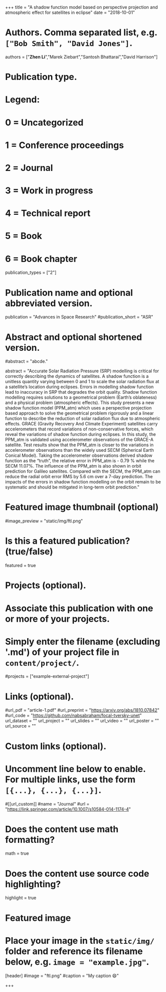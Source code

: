 +++
title = "A shadow function model based on perspective projection and atmospheric effect for satellites in eclipse"
date = "2018-10-01"

# Authors. Comma separated list, e.g. `["Bob Smith", "David Jones"]`.

authors = ["**Zhen Li**","Marek Ziebart","Santosh Bhattarai","David Harrison"]

# Publication type.
# Legend:
# 0 = Uncategorized
# 1 = Conference proceedings
# 2 = Journal
# 3 = Work in progress
# 4 = Technical report
# 5 = Book
# 6 = Book chapter
publication_types = ["2"]

# Publication name and optional abbreviated version.
publication = "Advances in Space Research"
#publication_short = "ASR"

# Abstract and optional shortened version.

#abstract = "abcde."

abstract = "Accurate Solar Radiation Pressure (SRP) modelling is critical for correctly describing the dynamics of satellites. A shadow function is a unitless quantity varying between 0 and 1 to scale the solar radiation flux at a satellite’s location during eclipses. Errors in modelling shadow function lead to inaccuracy in SRP that degrades the orbit quality. Shadow function modelling requires solutions to a geometrical problem (Earth’s oblateness) and a physical problem (atmospheric effects). This study presents a new shadow function model (PPM_atm) which uses a perspective projection based approach to solve the geometrical problem rigorously and a linear function to describe the reduction of solar radiation flux due to atmospheric effects. GRACE (Gravity Recovery And Climate Experiment) satellites carry accelerometers that record variations of non-conservative forces, which reveal the variations of shadow function during eclipses. In this study, the PPM_atm is validated using accelerometer observations of the GRACE-A satellite. Test results show that the PPM_atm is closer to the variations in accelerometer observations than the widely used SECM (Spherical Earth Conical Model). Taking the accelerometer observations derived shadow function as the “truth”, the relative error in PPM_atm is - 0.79 % while the SECM 11.07%. The influence of the PPM_atm is also shown in orbit prediction for Galileo satellites. Compared with the SECM, the PPM_atm can reduce the radial orbit error RMS by 5.6 cm over a 7-day prediction. The impacts of the errors in shadow function modelling on the orbit remain to be systematic and should be mitigated in long-term orbit prediction."

# Featured image thumbnail (optional)
#image_preview = "static/img/ftl.png"

# Is this a featured publication? (true/false)
featured = true

# Projects (optional).
#   Associate this publication with one or more of your projects.
#   Simply enter the filename (excluding '.md') of your project file in `content/project/`.
#projects = ["example-external-project"]

# Links (optional).
#url_pdf = "article-1.pdf"
#url_preprint = "https://arxiv.org/abs/1810.07842"
#url_code = "https://github.com/nabsabraham/focal-tversky-unet"
url_dataset = ""
url_project = ""
url_slides = ""
url_video = ""
url_poster = ""
url_source = ""

# Custom links (optional).
#   Uncomment line below to enable. For multiple links, use the form `[{...}, {...}, {...}]`.
#[[url_custom]]
#name = "Journal"
#url = "https://link.springer.com/article/10.1007/s10584-014-1174-4"

# Does the content use math formatting?
math = true

# Does the content use source code highlighting?
highlight = true
  
# Featured image
# Place your image in the `static/img/` folder and reference its filename below, e.g. `image = "example.jpg"`.
[header]
#image = "ftl.png"
#caption = "My caption :smile:"

+++

